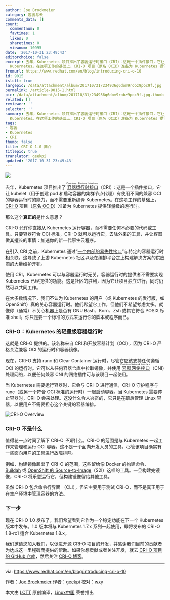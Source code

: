 ```yaml
---
author: Joe Brockmeier
category: 容器与云
comments_data: []
count:
  commentnum: 0
  favtimes: 1
  likes: 0
  sharetimes: 0
  viewnum: 10995
date: '2017-10-31 23:49:43'
editorchoice: false
excerpt: 去年，Kubernetes 项目推出了容器运行时接口（CRI）：这是一个插件接口，它让 kubelet 有使用不同的兼容 OCI 的容器运行时的能力，而不需要重新编译
  Kubernetes。在这项工作的基础上，CRI-O 项目（原名 OCID）准备为 Kubernetes 提供轻量级的运行时。
fromurl: https://www.redhat.com/en/blog/introducing-cri-o-10
id: 9015
islctt: true
largepic: /data/attachment/album/201710/31/234936q6dom9robz9poc9f.jpg
permalink: /article-9015-1.html
pic: /data/attachment/album/201710/31/234936q6dom9robz9poc9f.jpg.thumb.jpg
related: []
reviewer: ''
selector: ''
summary: 去年，Kubernetes 项目推出了容器运行时接口（CRI）：这是一个插件接口，它让 kubelet 有使用不同的兼容 OCI 的容器运行时的能力，而不需要重新编译
  Kubernetes。在这项工作的基础上，CRI-O 项目（原名 OCID）准备为 Kubernetes 提供轻量级的运行时。
tags:
- 容器
- Kubernetes
- CRI
thumb: false
title: CRI-O 1.0 简介
titlepic: true
translator: geekpi
updated: '2017-10-31 23:49:43'
---
```


![](/data/attachment/album/201710/31/234936q6dom9robz9poc9f.jpg)


去年，Kubernetes 项目推出了<ruby> <a href="https://github.com/kubernetes/kubernetes/blob/242a97307b34076d5d8f5bbeb154fa4d97c9ef1d/docs/devel/container-runtime-interface.md">  容器运行时接口 </a> <rt>  Container Runtime Interface </rt></ruby>（CRI）：这是一个插件接口，它让 kubelet（用于创建 pod 和启动容器的集群节点代理）有使用不同的兼容 OCI 的容器运行时的能力，而不需要重新编译 Kubernetes。在这项工作的基础上，[CRI-O](http://cri-o.io/) 项目（[原名 OCID](https://www.redhat.com/en/blog/running-production-applications-containers-introducing-ocid)）准备为 Kubernetes 提供轻量级的运行时。


那么这个**真正的**是什么意思？


CRI-O 允许你直接从 Kubernetes 运行容器，而不需要任何不必要的代码或工具。只要容器符合 OCI 标准，CRI-O 就可以运行它，去除外来的工具，并让容器做其擅长的事情：加速你的新一代原生云程序。


在引入 CRI 之前，Kubernetes 通过“[一个内部的](http://blog.kubernetes.io/2016/12/container-runtime-interface-cri-in-kubernetes.html)[易失性](http://blog.kubernetes.io/2016/12/container-runtime-interface-cri-in-kubernetes.html)[接口](http://blog.kubernetes.io/2016/12/container-runtime-interface-cri-in-kubernetes.html)”与特定的容器运行时相关联。这导致了上游 Kubernetes 社区以及在编排平台之上构建解决方案的供应商的大量维护开销。


使用 CRI，Kubernetes 可以与容器运行时无关。容器运行时的提供者不需要实现 Kubernetes 已经提供的功能。这是社区的胜利，因为它让项目独立进行，同时仍然可以共同工作。


在大多数情况下，我们不认为 Kubernetes 的用户（或 Kubernetes 的发行版，如 OpenShift）真的关心容器运行时。他们希望它工作，但他们不希望考虑太多。就像你（通常）不关心机器上是否有 GNU Bash、Korn、Zsh 或其它符合 POSIX 标准 shell。你只是要一个标准的方式来运行你的脚本或程序而已。


### CRI-O：Kubernetes 的轻量级容器运行时


这就是 CRI-O 提供的。该名称来自 CRI 和开放容器计划（OCI），因为 CRI-O 严格关注兼容 OCI 的运行时和容器镜像。


现在，CRI-O 支持 runc 和 Clear Container 运行时，尽管它应该支持任何遵循 OCI 的运行时。它可以从任何容器仓库中拉取镜像，并使用<ruby> <a href="https://github.com/containernetworking/cni">  容器网络接口 </a> <rt>  Container Network Interface </rt></ruby>（CNI）处理网络，以便任何兼容 CNI 的网络插件可与该项目一起使用。


当 Kubernetes 需要运行容器时，它会与 CRI-O 进行通信，CRI-O 守护程序与 runc（或另一个符合 OCI 标准的运行时）一起启动容器。当 Kubernetes 需要停止容器时，CRI-O 会来处理。这没什么令人兴奋的，它只是在幕后管理 Linux 容器，以便用户不需要担心这个关键的容器编排。


![CRI-O Overview](/data/attachment/album/201710/31/234945ee5euzn7hu0cnu4u.png "CRI-O Overview")


### CRI-O 不是什么


值得花一点时间了解下 CRI-O *不是*什么。CRI-O 的范围是与 Kubernetes 一起工作来管理和运行 OCI 容器。这不是一个面向开发人员的工具，尽管该项目确实有一些面向用户的工具进行故障排除。


例如，构建镜像超出了 CRI-O 的范围，这些留给像 Docker 的构建命令、 [Buildah](https://github.com/projectatomic/buildah) 或 [OpenShift 的 Source-to-Image](https://github.com/openshift/source-to-image)（S2I）这样的工具。一旦构建完镜像，CRI-O 将乐意运行它，但构建镜像留给其他工具。


虽然 CRI-O 包含命令行界面 （CLI），但它主要用于测试 CRI-O，而不是真正用于在生产环境中管理容器的方法。


### 下一步


现在 CRI-O 1.0 发布了，我们希望看到它作为一个稳定功能在下一个 Kubernetes 版本中发布。1.0 版本将与 Kubernetes 1.7.x 系列一起使用，即将发布的 CRI-O 1.8-rc1 适合 Kubernetes 1.8.x。


我们邀请您加入我们，以促进开源 CRI-O 项目的开发，并感谢我们目前的贡献者为达成这一里程碑而提供的帮助。如果你想贡献或者关注开发，就去 [CRI-O 项目的 GitHub 仓库](https://github.com/kubernetes-incubator/cri-o)，然后关注 [CRI-O 博客](https://medium.com/cri-o)。




---


via: <https://www.redhat.com/en/blog/introducing-cri-o-10>


作者：[Joe Brockmeier](https://www.redhat.com/en/blog/authors/joe-brockmeier) 译者：[geekpi](https://github.com/geekpi) 校对：[wxy](https://github.com/wxy)


本文由 [LCTT](https://github.com/LCTT/TranslateProject) 原创编译，[Linux中国](https://linux.cn/) 荣誉推出